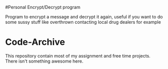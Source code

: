 #Personal Encrypt/Decrypt program

Program to encrypt a message and decrypt it again, useful if you want to do some sussy stuff like overthrown contacting local drug dealers for example

# Code-Archive

This repository contain most of my assignment and free time projects. There isn't something awesome here.
